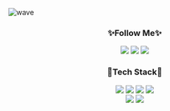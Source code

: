 <!-- 헤더 -->
![wave](https://capsule-render.vercel.app/api?type=wave&color=363062&height=200&text=Junior%20Web%20Developer&fontColor=EEEEEE)

<!-- ![transparent](https://capsule-render.vercel.app/api?type=transparent&fontColor=B4B0E3&text=🌈Junior%20Web%20Developer✨&height=150&fontSize=53&desc=&descAlignY=75&descAlign=60) -->


<div align="center">
  
### ✨Follow Me✨
<!-- gmail -->
<a href="mailto:﻿gag7ga@gmail.com?subject=안녕하세요. GitHub에서 보내는 메일입니다." target="_blank">
<img src="https://img.shields.io/badge/Gmail-EA4335?style=flat-square&logo=Gmail&logoColor=white"/></a>
<!-- notion -->
<a href="https://fixed-sprout-a1e.notion.site/EunYoung-Ryu-Frofile-c8f040dc00814146adc8a0e578f4b618" target="_blank">
<img src="https://img.shields.io/badge/Notion-ED2761?style=flat-square&logo=Notion&logoColor=white"/></a>
<!-- blog -->
<a href="https://lonalog.tistory.com/" target="_blank">
<img src="https://img.shields.io/badge/Blog-41454A?style=flat-square&logo=Tistory&logoColor=white"/></a>
<br>


### 🚀Tech Stack🚀
<!-- java -->
<img src="https://img.shields.io/badge/JAVA-5A45FF?style=flat-square&logo=Java&logoColor=white"/>
<!-- spring -->
<img src="https://img.shields.io/badge/Spring-6DB33F?style=flat-square&logo=Spring&logoColor=white"/>
<!-- oracle -->
<img src="https://img.shields.io/badge/Oracle-F80000?style=flat-square&logo=Oracle&logoColor=white"/>
<!-- javaScipt -->
<img src="https://img.shields.io/badge/JavaScript-F7DF1E?style=flat-square&logo=JavaScript&logoColor=white"/>
<br>
<!-- html -->
<img src="https://img.shields.io/badge/HTML5-E34F26?style=flat-square&logo=HTML5&logoColor=white"/>
<!-- css -->
<img src="https://img.shields.io/badge/CSS-1572B6?style=flat-square&logo=CSS3&logoColor=white"/>

</div>
<br>


<!--
**OlttaeMelona/OlttaeMelona** is a ✨ _special_ ✨ repository because its `README.md` (this file) appears on your GitHub profile.

Here are some ideas to get you started:

- 🔭 I’m currently working on ...
- 🌱 I’m currently learning ...
- 👯 I’m looking to collaborate on ...
- 🤔 I’m looking for help with ...
- 💬 Ask me about ...
- 📫 How to reach me: ...
- 😄 Pronouns: ...
- ⚡ Fun fact: ...
-->
